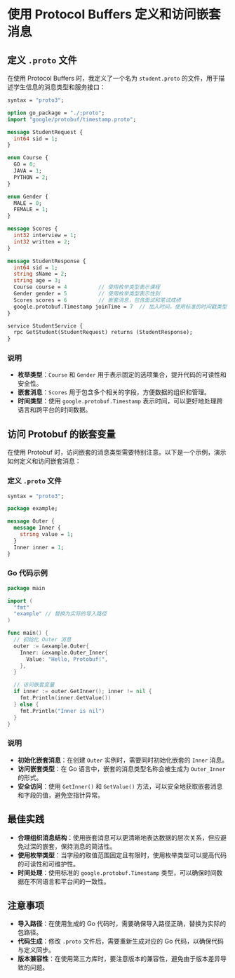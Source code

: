 # 使用 Protocol Buffers 定义和访问嵌套消息

## 定义 `.proto` 文件

在使用 Protocol Buffers 时，我定义了一个名为 `student.proto` 的文件，用于描述学生信息的消息类型和服务接口：

```protobuf
syntax = "proto3";

option go_package = "./;proto";
import "google/protobuf/timestamp.proto";

message StudentRequest {
  int64 sid = 1;
}

enum Course {
  GO = 0;
  JAVA = 1;
  PYTHON = 2;
}

enum Gender {
  MALE = 0;
  FEMALE = 1;
}

message Scores {
  int32 interview = 1;
  int32 written = 2;
}

message StudentResponse {
  int64 sid = 1;
  string sName = 2;
  string age = 3;
  Course course = 4          // 使用枚举类型表示课程
  Gender gender = 5          // 使用枚举类型表示性别
  Scores scores = 6          // 嵌套消息，包含面试和笔试成绩
  google.protobuf.Timestamp joinTime = 7  // 加入时间，使用标准的时间戳类型
}

service StudentService {
  rpc GetStudent(StudentRequest) returns (StudentResponse);
}
```

### 说明

- **枚举类型**：`Course` 和 `Gender` 用于表示固定的选项集合，提升代码的可读性和安全性。
- **嵌套消息**：`Scores` 用于包含多个相关的字段，方便数据的组织和管理。
- **时间类型**：使用 `google.protobuf.Timestamp` 表示时间，可以更好地处理跨语言和跨平台的时间数据。

## 访问 Protobuf 的嵌套变量

在使用 Protobuf 时，访问嵌套的消息类型需要特别注意。以下是一个示例，演示如何定义和访问嵌套消息：

### 定义 `.proto` 文件

```protobuf
syntax = "proto3";

package example;

message Outer {
  message Inner {
    string value = 1;
  }
  Inner inner = 1;
}
```

### Go 代码示例

```go
package main

import (
  "fmt"
  "example" // 替换为实际的导入路径
)

func main() {
  // 初始化 Outer 消息
  outer := &example.Outer{
    Inner: &example.Outer_Inner{
      Value: "Hello, Protobuf!",
    },
  }

  // 访问嵌套变量
  if inner := outer.GetInner(); inner != nil {
    fmt.Println(inner.GetValue())
  } else {
    fmt.Println("Inner is nil")
  }
}
```

### 说明

- **初始化嵌套消息**：在创建 `Outer` 实例时，需要同时初始化嵌套的 `Inner` 消息。
- **访问嵌套类型**：在 Go 语言中，嵌套的消息类型名称会被生成为 `Outer_Inner` 的形式。
- **安全访问**：使用 `GetInner()` 和 `GetValue()` 方法，可以安全地获取嵌套消息和字段的值，避免空指针异常。

## 最佳实践

- **合理组织消息结构**：使用嵌套消息可以更清晰地表达数据的层次关系，但应避免过深的嵌套，保持消息的简洁性。
- **使用枚举类型**：当字段的取值范围固定且有限时，使用枚举类型可以提高代码的可读性和可维护性。
- **时间处理**：使用标准的 `google.protobuf.Timestamp` 类型，可以确保时间数据在不同语言和平台间的一致性。

## 注意事项

- **导入路径**：在使用生成的 Go 代码时，需要确保导入路径正确，替换为实际的包路径。
- **代码生成**：修改 `.proto` 文件后，需要重新生成对应的 Go 代码，以确保代码与定义同步。
- **版本兼容性**：在使用第三方库时，要注意版本的兼容性，避免由于版本差异导致的问题。
